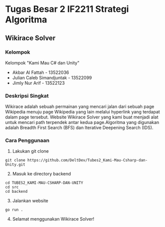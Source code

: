 # Tugas Besar 2 IF2211 Strategi Algoritma
## Wikirace Solver

### Kelompok
Kelompok "Kami Mau C# dan Unity"
- Akbar Al Fattah - 13522036
- Julian Caleb Simandjuntak - 13522099
- Jimly Nur Arif - 13522123

### Deskripsi Singkat
Wikirace adalah sebuah permainan yang mencari jalan dari sebuah page Wikipedia menuju page Wikipedia yang lain melalui hyperlink yang terdapat dalam page tersebut. Website Wikirace Solver yang kami buat menjadi alat untuk mencari path terpendek antar kedua page.Algoritma yang digunakan adalah Breadth First Search (BFS) dan Iterative Deepening Search (IDS).

### Cara Penggunaan
1. Lakukan git clone 
```
git clone https://github.com/DeltDev/Tubes2_Kami-Mau-Csharp-dan-Unity.git
```
2. Masuk ke directory backend
```
cd TUBES2_KAMI-MAU-CSHARP-DAN-UNITY
cd src
cd backend
```
3. Jalankan website
```
go run .
```
4. Selamat menggunakan Wikirace Solver!
